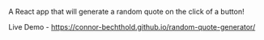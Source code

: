 A React app that will generate a random quote on the click of a button!

Live Demo - https://connor-bechthold.github.io/random-quote-generator/
